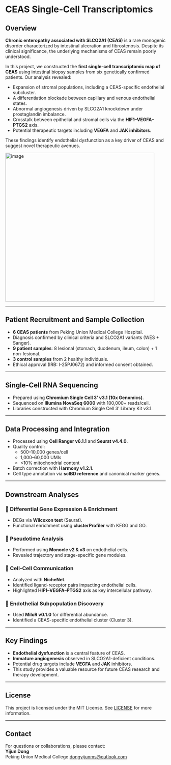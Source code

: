 # CEAS Single-Cell Transcriptomics

## Overview

**Chronic enteropathy associated with SLCO2A1 (CEAS)** is a rare monogenic disorder characterized by intestinal ulceration and fibrostenosis. Despite its clinical significance, the underlying mechanisms of CEAS remain poorly understood.

In this project, we constructed the **first single-cell transcriptomic map of CEAS** using intestinal biopsy samples from six genetically confirmed patients. Our analysis revealed:

- Expansion of stromal populations, including a CEAS-specific endothelial subcluster.
- A differentiation blockade between capillary and venous endothelial states.
- Abnormal angiogenesis driven by SLCO2A1 knockdown under prostaglandin imbalance.
- Crosstalk between epithelial and stromal cells via the **HIF1–VEGFA–PTGS2** axis.
- Potential therapeutic targets including **VEGFA** and **JAK inhibitors**.

These findings identify endothelial dysfunction as a key driver of CEAS and suggest novel therapeutic avenues.

<img width="468" alt="image" src="https://github.com/user-attachments/assets/9bff68fb-6174-440c-b925-8110ce987ad6" />

---

## Patient Recruitment and Sample Collection

- **6 CEAS patients** from Peking Union Medical College Hospital.
- Diagnosis confirmed by clinical criteria and SLCO2A1 variants (WES + Sanger).
- **9 patient samples**: 8 lesional (stomach, duodenum, ileum, colon) + 1 non-lesional.
- **3 control samples** from 2 healthy individuals.
- Ethical approval (IRB: I-25PJ0672) and informed consent obtained.

---

## Single-Cell RNA Sequencing

- Prepared using **Chromium Single Cell 3’ v3.1 (10x Genomics)**.
- Sequenced on **Illumina NovaSeq 6000** with 100,000+ reads/cell.
- Libraries constructed with Chromium Single Cell 3’ Library Kit v3.1.

---

## Data Processing and Integration

- Processed using **Cell Ranger v6.1.1** and **Seurat v4.4.0**.
- Quality control:
  - 500–10,000 genes/cell
  - 1,000–60,000 UMIs
  - <10% mitochondrial content
- Batch correction with **Harmony v1.2.1**.
- Cell type annotation via **scIBD reference** and canonical marker genes.

---

## Downstream Analyses

### 🔹 Differential Gene Expression & Enrichment

- DEGs via **Wilcoxon test** (Seurat).
- Functional enrichment using **clusterProfiler** with KEGG and GO.

### 🔹 Pseudotime Analysis

- Performed using **Monocle v2 & v3** on endothelial cells.
- Revealed trajectory and stage-specific gene modules.

### 🔹 Cell-Cell Communication

- Analyzed with **NicheNet**.
- Identified ligand-receptor pairs impacting endothelial cells.
- Highlighted **HIF1–VEGFA–PTGS2** axis as key intercellular pathway.

### 🔹 Endothelial Subpopulation Discovery

- Used **MiloR v0.1.0** for differential abundance.
- Identified a CEAS-specific endothelial cluster (Cluster 3).

---

## Key Findings

- **Endothelial dysfunction** is a central feature of CEAS.
- **Immature angiogenesis** observed in SLCO2A1-deficient conditions.
- Potential drug targets include **VEGFA** and **JAK** inhibitors.
- This study provides a valuable resource for future CEAS research and therapy development.

---

## License

This project is licensed under the MIT License. See [LICENSE](LICENSE) for more information.

---

## Contact

For questions or collaborations, please contact:  
**Yijun Dong**  
Peking Union Medical College
dongyijunms@outlook.com
